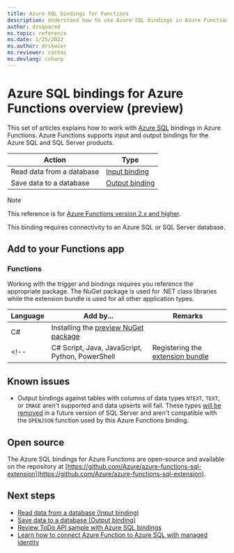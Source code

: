 ```yaml
---
title: Azure SQL bindings for Functions
description: Understand how to use Azure SQL bindings in Azure Functions.
author: dzsquared
ms.topic: reference
ms.date: 1/25/2022
ms.author: drskwier
ms.reviewer: cachai
ms.devlang: csharp
---
```


# Azure SQL bindings for Azure Functions overview (preview)

This set of articles explains how to work with [Azure SQL](../azure-sql/index.yml) bindings in Azure Functions. Azure Functions supports input and output bindings for the Azure SQL and SQL Server products.

| Action | Type |
|---------|---------|
| Read data from a database | [Input binding](./functions-bindings-azure-sql-input.md) |
| Save data to a database |[Output binding](./functions-bindings-azure-sql-output.md) |

> [!NOTE]
> This reference is for [Azure Functions version 2.x and higher](functions-versions.md). 
>
> This binding requires connectivity to an Azure SQL or SQL Server database.

## Add to your Functions app

### Functions

Working with the trigger and bindings requires you reference the appropriate package. The NuGet package is used for .NET class libraries while the extension bundle is used for all other application types.

| Language                                        | Add by...                                   | Remarks 
|-------------------------------------------------|---------------------------------------------|-------------|
| C#                                              | Installing the [preview NuGet package] | |
<!--| C# Script, Java, JavaScript, Python, PowerShell | Registering the [extension bundle]          | The [Azure Tools extension] is recommended to use with Visual Studio Code. | -->


[preview NuGet package]: https://www.nuget.org/packages/Microsoft.Azure.WebJobs.Extensions.Sql
[core tools]: ./functions-run-local.md
[extension bundle]: ./functions-bindings-register.md#extension-bundles
[Azure Tools extension]: https://marketplace.visualstudio.com/items?itemName=ms-vscode.vscode-node-azure-pack


## Known issues

- Output bindings against tables with columns of data types `NTEXT`, `TEXT`, or `IMAGE` aren't supported and data upserts will fail. These types [will be removed](/sql/t-sql/data-types/ntext-text-and-image-transact-sql) in a future version of SQL Server and aren't compatible with the `OPENJSON` function used by this Azure Functions binding.


## Open source

The Azure SQL bindings for Azure Functions are open-source and available on the repository at [https://github.com/Azure/azure-functions-sql-extension](https://github.com/Azure/azure-functions-sql-extension).


## Next steps

- [Read data from a database (Input binding)](./functions-bindings-azure-sql-input.md)
- [Save data to a database (Output binding)](./functions-bindings-azure-sql-output.md)
- [Review ToDo API sample with Azure SQL bindings](/samples/azure-samples/azure-sql-binding-func-dotnet-todo/todo-backend-dotnet-azure-sql-bindings-azure-functions/)
- [Learn how to connect Azure Function to Azure SQL with managed identity](./functions-identity-access-azure-sql-with-managed-identity.md)